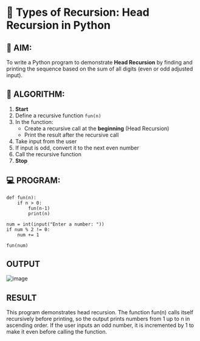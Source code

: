 # 🔁 Types of Recursion: Head Recursion in Python

## 🎯 AIM:
To write a Python program to demonstrate **Head Recursion** by finding and printing the sequence based on the sum of all digits (even or odd adjusted input).

## 🧠 ALGORITHM:

1. **Start**
2. Define a recursive function `fun(n)`
3. In the function:
   - Create a recursive call at the **beginning** (Head Recursion)
   - Print the result after the recursive call
4. Take input from the user
5. If input is odd, convert it to the next even number
6. Call the recursive function
7. **Stop**

## 💻 PROGRAM:
```
def fun(n):
    if n > 0:
        fun(n-1)
        print(n)

num = int(input("Enter a number: "))
if num % 2 != 0:
    num += 1

fun(num)
```

## OUTPUT
![image](https://github.com/user-attachments/assets/7d691f05-784b-4fa1-ac3f-a9bac7914dc7)


## RESULT
This program demonstrates head recursion. The function fun(n) calls itself recursively before printing, so the output prints numbers from 1 up to n in ascending order. If the user inputs an odd number, it is incremented by 1 to make it even before calling the function.
